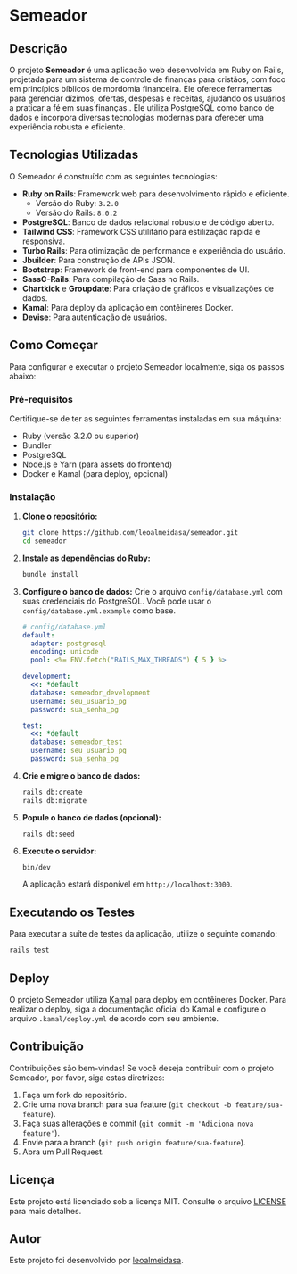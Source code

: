 # Semeador




## Descrição

O projeto **Semeador** é uma aplicação web desenvolvida em Ruby on Rails, projetada para um sistema de controle de finanças para cristãos, com foco em princípios bíblicos de mordomia financeira. Ele oferece ferramentas para gerenciar dízimos, ofertas, despesas e receitas, ajudando os usuários a praticar a fé em suas finanças.. Ele utiliza PostgreSQL como banco de dados e incorpora diversas tecnologias modernas para oferecer uma experiência robusta e eficiente.




## Tecnologias Utilizadas

O Semeador é construído com as seguintes tecnologias:

*   **Ruby on Rails**: Framework web para desenvolvimento rápido e eficiente.
    *   Versão do Ruby: `3.2.0`
    *   Versão do Rails: `8.0.2`
*   **PostgreSQL**: Banco de dados relacional robusto e de código aberto.
*   **Tailwind CSS**: Framework CSS utilitário para estilização rápida e responsiva.
*   **Turbo Rails**: Para otimização de performance e experiência do usuário.
*   **Jbuilder**: Para construção de APIs JSON.
*   **Bootstrap**: Framework de front-end para componentes de UI.
*   **SassC-Rails**: Para compilação de Sass no Rails.
*   **Chartkick** e **Groupdate**: Para criação de gráficos e visualizações de dados.
*   **Kamal**: Para deploy da aplicação em contêineres Docker.
*   **Devise**: Para autenticação de usuários.




## Como Começar

Para configurar e executar o projeto Semeador localmente, siga os passos abaixo:

### Pré-requisitos

Certifique-se de ter as seguintes ferramentas instaladas em sua máquina:

*   Ruby (versão 3.2.0 ou superior)
*   Bundler
*   PostgreSQL
*   Node.js e Yarn (para assets do frontend)
*   Docker e Kamal (para deploy, opcional)

### Instalação

1.  **Clone o repositório:**
    ```bash
    git clone https://github.com/leoalmeidasa/semeador.git
    cd semeador
    ```

2.  **Instale as dependências do Ruby:**
    ```bash
    bundle install
    ```

3.  **Configure o banco de dados:**
    Crie o arquivo `config/database.yml` com suas credenciais do PostgreSQL. Você pode usar o `config/database.yml.example` como base.
    ```yaml
    # config/database.yml
    default:
      adapter: postgresql
      encoding: unicode
      pool: <%= ENV.fetch("RAILS_MAX_THREADS") { 5 } %>

    development:
      <<: *default
      database: semeador_development
      username: seu_usuario_pg
      password: sua_senha_pg

    test:
      <<: *default
      database: semeador_test
      username: seu_usuario_pg
      password: sua_senha_pg
    ```

4.  **Crie e migre o banco de dados:**
    ```bash
    rails db:create
    rails db:migrate
    ```

5.  **Popule o banco de dados (opcional):**
    ```bash
    rails db:seed
    ```

6.  **Execute o servidor:**
    ```bash
    bin/dev
    ```

    A aplicação estará disponível em `http://localhost:3000`.




## Executando os Testes

Para executar a suíte de testes da aplicação, utilize o seguinte comando:

```bash
rails test
```




## Deploy

O projeto Semeador utiliza [Kamal](https://kamal-deploy.org/) para deploy em contêineres Docker. Para realizar o deploy, siga a documentação oficial do Kamal e configure o arquivo `.kamal/deploy.yml` de acordo com seu ambiente.




## Contribuição

Contribuições são bem-vindas! Se você deseja contribuir com o projeto Semeador, por favor, siga estas diretrizes:

1.  Faça um fork do repositório.
2.  Crie uma nova branch para sua feature (`git checkout -b feature/sua-feature`).
3.  Faça suas alterações e commit (`git commit -m 'Adiciona nova feature'`).
4.  Envie para a branch (`git push origin feature/sua-feature`).
5.  Abra um Pull Request.




## Licença

Este projeto está licenciado sob a licença MIT. Consulte o arquivo [LICENSE](LICENSE) para mais detalhes.




## Autor

Este projeto foi desenvolvido por [leoalmeidasa](https://github.com/leoalmeidasa).


